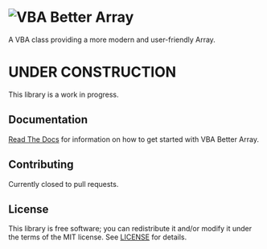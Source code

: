 # ![VBA Better Array](https://raw.githubusercontent.com/Senipah/VBA-Better-Array/master/docs/assets/img/logo.png)

A VBA class providing a more modern and user-friendly Array.

# UNDER CONSTRUCTION

This library is a work in progress.

## Documentation

[Read The Docs](https://senipah.github.io/VBA-Better-Array/) for information on how to get started with VBA Better Array.

## Contributing

Currently closed to pull requests.

## License

This library is free software; you can redistribute it and/or modify it under the terms of the MIT license. See [LICENSE](LICENSE) for details.
